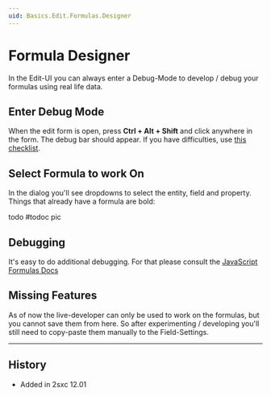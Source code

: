 ```yaml
---
uid: Basics.Edit.Formulas.Designer
---
```


# Formula Designer

In the Edit-UI you can always enter a Debug-Mode to develop / debug your formulas using real life data. 

## Enter Debug Mode

When the edit form is open, press **Ctrl + Alt + Shift** and click anywhere in the form. The debug bar should appear. If you have difficulties, use [this checklist](https://azing.org/2sxc/r/Lh88MFoT).

## Select Formula to work On

In the dialog you'll see dropdowns to select the entity, field and property. Things that already have a formula are bold:

todo #todoc pic

## Debugging

It's easy to do additional debugging. For that please consult the [JavaScript Formulas Docs](xref:JsCode.EditForm.Formulas.Index)

## Missing Features

As of now the live-developer can only be used to work on the formulas, but you cannot save them from here. So after experimenting / developing you'll still need to copy-paste them manually to the Field-Settings.

---

## History

* Added in 2sxc 12.01